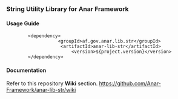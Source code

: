 ### String Utility Library for Anar Framework

#### Usage Guide

```
		<dependency>
	               <groupId>af.gov.anar.lib.str</groupId>
	                <artifactId>anar-lib-str</artifactId>
                        <version>${project.version}</version>
		</dependency>

```


#### Documentation

Refer to this repository **Wiki** section.
https://github.com/Anar-Framework/anar-lib-str/wiki